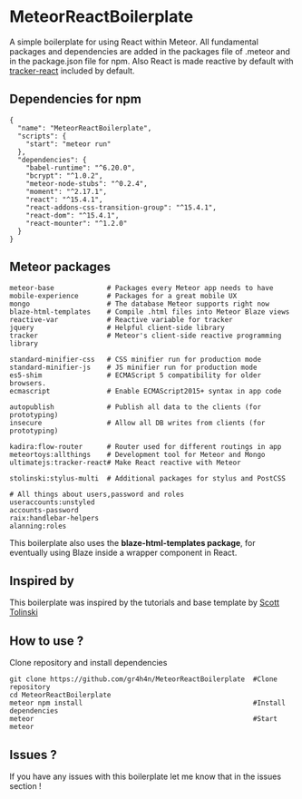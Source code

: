 # MeteorReactBoilerplate

A simple boilerplate for using React within Meteor. All fundamental packages and dependencies are added in the packages file of .meteor and in the package.json file for npm. Also React is made reactive by default with [tracker-react](https://github.com/ultimatejs/tracker-react) included by default.

## Dependencies for npm

```
{
  "name": "MeteorReactBoilerplate",
  "scripts": {
    "start": "meteor run"
  },
  "dependencies": {
    "babel-runtime": "^6.20.0",
    "bcrypt": "^1.0.2",
    "meteor-node-stubs": "^0.2.4",
    "moment": "^2.17.1",
    "react": "^15.4.1",
    "react-addons-css-transition-group": "^15.4.1",
    "react-dom": "^15.4.1",
    "react-mounter": "^1.2.0"
  }
}

```

## Meteor packages

```
meteor-base             # Packages every Meteor app needs to have
mobile-experience       # Packages for a great mobile UX
mongo                   # The database Meteor supports right now
blaze-html-templates    # Compile .html files into Meteor Blaze views
reactive-var            # Reactive variable for tracker
jquery                  # Helpful client-side library
tracker                 # Meteor's client-side reactive programming library

standard-minifier-css   # CSS minifier run for production mode
standard-minifier-js    # JS minifier run for production mode
es5-shim                # ECMAScript 5 compatibility for older browsers.
ecmascript              # Enable ECMAScript2015+ syntax in app code

autopublish             # Publish all data to the clients (for prototyping)
insecure                # Allow all DB writes from clients (for prototyping)

kadira:flow-router      # Router used for different routings in app
meteortoys:allthings    # Development tool for Meteor and Mongo
ultimatejs:tracker-react# Make React reactive with Meteor

stolinski:stylus-multi  # Additional packages for stylus and PostCSS

# All things about users,password and roles
useraccounts:unstyled
accounts-password
raix:handlebar-helpers
alanning:roles
```

This boilerplate also uses the **blaze-html-templates package**, for eventually using Blaze inside a wrapper component in React.


## Inspired by

This boilerplate was inspired by the tutorials and base template by [Scott Tolinski](https://github.com/stolinski/level-up-meteor-react-base)


## How to use ?

Clone repository and install dependencies
```
git clone https://github.com/gr4h4n/MeteorReactBoilerplate  #Clone repository
cd MeteorReactBoilerplate
meteor npm install                                          #Install dependencies
meteor                                                      #Start meteor

```


## Issues ?

If you have any issues with this boilerplate let me know that in the issues section !
